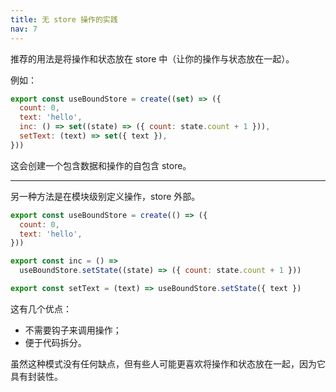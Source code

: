 ```yaml
---
title: 无 store 操作的实践
nav: 7
---
```


推荐的用法是将操作和状态放在 store 中（让你的操作与状态放在一起）。

例如：

```js
export const useBoundStore = create((set) => ({
  count: 0,
  text: 'hello',
  inc: () => set((state) => ({ count: state.count + 1 })),
  setText: (text) => set({ text }),
}))
```

这会创建一个包含数据和操作的自包含 store。

---

另一种方法是在模块级别定义操作，store 外部。

```js
export const useBoundStore = create(() => ({
  count: 0,
  text: 'hello',
}))

export const inc = () =>
  useBoundStore.setState((state) => ({ count: state.count + 1 }))

export const setText = (text) => useBoundStore.setState({ text })
```

这有几个优点：

- 不需要钩子来调用操作；
- 便于代码拆分。

虽然这种模式没有任何缺点，但有些人可能更喜欢将操作和状态放在一起，因为它具有封装性。
